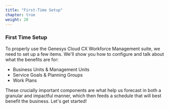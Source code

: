 ```yaml
---
title: "First-Time Setup"
chapter: true
weight: 20
---
```


### First Time Setup    
To properly use the Genesys Cloud CX Workforce Management suite, we need to set up a few items. We'll show you how to configure and talk about what the benefits are for: 
- Business Units & Management Units
- Service Goals & Planning Groups
- Work Plans

These crucially important components are what help us forecast in both a granular and impactful manner, which then feeds a schedule that will best benefit the business. Let's get started!


